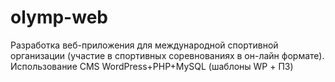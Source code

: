 # olymp-web
Разработка веб-приложения для международной спортивной организации (участие в спортивных соревнованиях в он-лайн формате). Использование CMS WordPress+PHP+MySQL (шаблоны WP + ПЗ)
